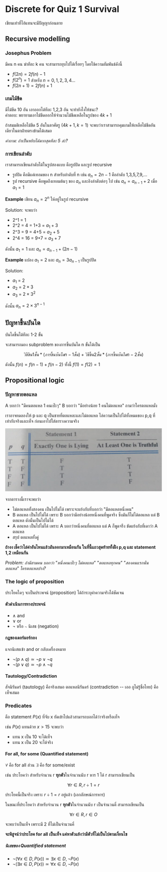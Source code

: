# Discrete for Quiz 1 Survival
เขียนเท่าที่ไอ้แทนจะมีปัญญาก่อนตาย

## Recursive modelling
### Josephus Problem
มีคน n คน ฆ่าทีละ k คน จะสามารถยุบไปได้เรื่อยๆ โดยใช้ความสัมพันธ์ดังนี้

- $f(2n) = 2f(n)-1$
- $f(2^n) = 1$ สำหรับ $n=0,1,2,3,4...$
- $f(2n+1) = 2f(n)+1$

### เกมไม้ขีด
มีไม้ขีด 10 อัน เอาออกได้ทีละ 1,2,3 อัน จะทำยังไงให้ชนะ?   
คำตอบ: พยายามเอาไม้ขีดออกให้จำนวนไม้ขีดเหลือในรูปของ $4k+1$

ถ้าสมมติเหลือไม้ขีด 5 อันในตาศัตรู ($4k+1, k=1$) จะพบว่าเราสามารถคุมเกมให้เหลือไม้ขีดอันเดียวในตาฝ่ายตรงข้ามได้เสมอ

*คำถาม: ถ้าเป็นหยิบได้มากสุดทีละ 5 ล่ะ?*
### การเขียนลำดับ
เราสามารถเขียนลำดับได้ในรูปสองแบบ คือรูปปิด และรูป recursive

- รูปปิด คือมีแค่เทอมของ n สำหรับลำดับที่ n เช่น $a_n = 2n-1$ คือลำดับ 1,3,5,7,9,...
- รูป recursive คือพูดถึงเทอมต้นๆ ของ $a_n$ และอิงลำดับต่อๆ ไป เช่น $a_n = a_{n-1}+2$ เมื่อ $a_1 = 1$

**Example** เขียน $a_n=2^n$ ให้อยู่ในรูป recursive

Solution: จะพบว่า

- 2^1 = 1
- 2^2 = 4 = 1+3 = $a_1+3$
- 2^3 = 9 = 4+5 = $a_2+5$
- 2^4 = 16 = 9+7 = $a_3+7$

ดังนั้น $a_1 = 1$ และ $a_n = a_{n-1}+(2n-1)$

**Example** แปลง $a_1 = 2$ และ $a_n=3a_{n-1}$ เป็นรูปปิด

Solution:

- $a_1$ = 2
- $a_2$ = $2\times3$
- $a_3$ = $2\times3^2$

ดังนั้น $a_n = 2\times3^{n-1}$

## ปัญหาขึ้นบันได
บันไดขึ้นได้ทีละ 1-2 ขั้น

จะสามารถมอง subproblem ของการขึ้นบันได n ขั้นได้เป็น

$$ วิธีขึน 1 ขั้น * (การขึ้นบันได n-1 ขั้น) + วิธีขึ้น 2 ขั้น * (การขึ้นบันได n-2 ขั้น) $$

ดังนั้น $f(n) = f(n-1)+f(n-2)$ ทั้งนี้ $f(1)=f(2)=1$

## Propositional logic
### ปัญหาชายตอแหล

A บอกว่า "มีคนตอแหล 1 คนเป๊ะๆ" B บอกว่า "มีอย่างน้อย 1 คนไม่ตอแหล" ถามว่าใครตอแหลมั่ง

เราอาจทดลองให้ p และ q เป็นชายที่ตอแหละและไม่ตอแหล ไล่ความเป็นไปได้ทั้งหมดของ p,q ที่เท่ากับจริงและเท็จ ก่อนเอาไปใส่ตารางความจริง 

![img_1.PNG](img_1.PNG)

จากตารางนี้เราจะพบว่า
- ไม่ตอแหลทั้งสองคน เป็นไปไม่ได้ เพราะจะแย้งกับที่บอกว่า "มีตอแหลหนึ่งคน"
- B ตอแหล เป็นไปไม่ได้ เพราะ B บอกว่ามีอย่างน้อยหนึ่งคนที่พูดจริง ซึ่งมันก็ไม่ได้ตอแหล แต่ B ตอแหล ดังนั้นเป็นไปไม่ได้
- A ตอแหล เป็นไปไม่ได้ เพราะ A บอกว่าหนึ่งคนที่ตอแหล แต่ A ก็พูดจรืง ขัดแย้งกับที่เดาว่า A ตอแหล
- สรุป ตอแหลทั้งคู่

**ถ้างง เช็คว่าไล่ค่าอันไหนแล้วมันออกมาเหมือนกัน ในที่นี้แถวสุดท้ายทั้งฝั่ง p,q และ statement 1,2 เหมือนกัน**

*Problem: ถ้ามีสามคน บอกว่า "หนี่งคนเป๊ะๆ ไม่ตอแหล" "ตอแหลทุกคน" "สองคนแรกนั่นตอแหล" ใครตอแหลบ้าง?*

### The logic of proposition
ประโยคใดๆ จะเป็นประพจน์ (proposition) ได้ถ้าระบุค่าความจริงได้ชัดเจน

#### ตัวดำเนินการทางประพจน์
- $\land$ and
- $\lor$ or
- $\neg$ หรือ $\sim$ นิเสธ (negation)

#### กฏของเดอร์มอร์กอง
แจกนิเสธเข้า and or กลับเครื่องหมาย
- $\neg(p \land q) \simeq \neg p \lor \neg q$
- $\neg(p \lor q) \simeq \neg p \land \neg q$

#### Tautology/Contradiction
สัจนิรันดร์ (tautology) คือจริงเสมอ ตอแหลนิรันดร์ (contradiction -- เออ กูไม่รู้ชื่อไทย) คือเท็จเสมอ

### Predicates
คือ statement $P(x)$ ที่จับ x ยัดเข้าไปแล้วสามารถบอกได้ว่าจริงหรือเท็จ

เช่น $P(x)$ แทนด้วย $x\gt15$ จะพบว่า
- แทน x เป็น 10 จะได้เท็จ
- แทน x เป็น 20 จะได้จริง

#### For all, for some (Quantified statement)
$\forall$ คือ for all ส่วน $\exists$ คือ for some/exist

เช่น ประโยคว่า สำหรับจำนวน r **ทุกตัว**ในจำนวนนับ r หาร 1 ได้ r สามารถเขียนเป็น

$$\forall r \in R, r \div 1 = r$$

ประโยคนี้เป็นจริง เพราะ $r\div1 = r$ อยู่แล้ว (เอกลักษณ์การหาร)

ในขณะที่ประโยคว่า สำหรับจำนวน r **ทุกตัว**ในจำนวนนับ r เป็นจำนวนคี่ สามารถเขียนเป็น

$$\forall r \in R, r \in O$$

จะพบว่าเป็นเท็จ เพราะมี 2 ที่ไม่เป็นจำนวนคี่

**จะพิสูจน์ว่าประโยค for all เป็นเท็จ แค่หาตัวแย้งว่ามีตัวที่ไม่เป็นไปตามเงื่อนไข**

##### นิเสธของ Quantified statement

- $\neg(\forall x \in D, P(x)) \simeq \exists x \in D, \neg P(x)$
- $\neg(\exists x \in D, P(x)) \simeq \forall x \in D, \neg P(x)$
